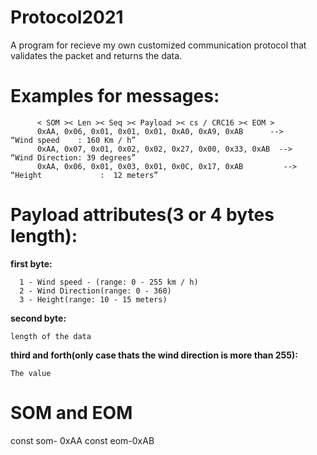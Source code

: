 # Protocol2021
  A program for recieve my own customized communication protocol that validates the packet and returns the data.
  # Examples for messages:
          < SOM >< Len >< Seq >< Payload >< cs / CRC16 >< EOM >
          0xAA, 0x06, 0x01, 0x01, 0x01, 0xA0, 0xA9, 0xAB      -->       “Wind speed    : 160 Km / h”
          0xAA, 0x07, 0x01, 0x02, 0x02, 0x27, 0x00, 0x33, 0xAB  -->   “Wind Direction: 39 degrees”
          0xAA, 0x06, 0x01, 0x03, 0x01, 0x0C, 0x17, 0xAB         -->    “Height             :  12 meters”
  # Payload attributes(3 or 4 bytes length):
   **first byte:**
   
      1 - Wind speed - (range: 0 - 255 km / h)
      2 - Wind Direction(range: 0 - 360)
      3 - Height(range: 10 - 15 meters)
  **second byte:**
  
    length of the data

  **third and forth(only case thats the wind direction is more than 255):**
  
    The value
    
   # SOM and EOM
   const som- 0xAA
   const eom-0xAB
